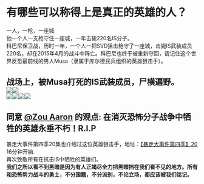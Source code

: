# 有哪些可以称得上是真正的英雄的人？

一人，一枪，一座城  
他一个人一支枪守住一座城，一年击毙220名IS分子。  
科巴尼保卫战，历时一年，一个人一把SVD狙击枪守了一座城，击毙IS武装成员220名，却在2015年4月的战斗中阵亡。科巴尼也终于被重新夺回，请记住这个世界反恐最前线的男人Musa（隶属于库尔德民兵组织的英雄狙击手）。  

战场上，被Musa打死的IS武装成员，尸横遍野。  
![](https://pic3.zhimg.com/50/v2-65f9b882efccb5e132004fb6cc51fa1c_b.jpg)![](https://pic3.zhimg.com/50/v2-fc8117b54e45694f595071ce615a8d60_b.jpg)  
![](https://pic4.zhimg.com/50/v2-b5307f428eea79cda99cc6a78c74c607_b.jpg)![](https://pic1.zhimg.com/50/v2-1a19c38bee4c40b1da9d0c0c2e013efc_b.jpg)![](https://pic2.zhimg.com/50/v2-ec74a1d322516a709359c9addf600a62_b.jpg)![](https://pic3.zhimg.com/50/v2-0fdc402141e8c8ffb3856049f46551f3_b.jpg)  
------------------------------------------------------------------------------------------------------------------------------------------  
**同意 [@Zou Aaron](//www.zhihu.com/people/b9905d5ff52ecc2eb44fcf8c4e01dcc1) 的观点: 在消灭恐怖分子战争中牺牲的英雄永垂不朽！R.I.P**  
------------------------------------------------------------------------------------------------------------------------------------------  
暴走大事件第四季20集也介绍过这位英雄狙击手，地址：[【暴走大事件第四季】20](http://www.bilibili.com/video/av3247435/) 16分钟开始.  
再次致敬所有在抗击IS中牺牲的英雄们。  
**我们之所以看不到黑暗是因为有人正竭尽全力把黑暗挡在我们看不见的地方。所有和恐怖势力战斗的勇士，不分国籍，不分派别，不论立场，都应该被我们铭记。**